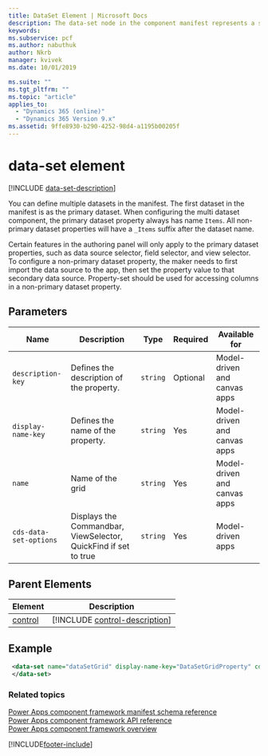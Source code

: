 ```yaml
---
title: DataSet Element | Microsoft Docs
description: The data-set node in the component manifest represents a specific, configurable representation of a set of table records.
keywords:
ms.subservice: pcf
ms.author: nabuthuk
author: Nkrb
manager: kvivek
ms.date: 10/01/2019

ms.suite: ""
ms.tgt_pltfrm: ""
ms.topic: "article"
applies_to: 
  - "Dynamics 365 (online)"
  - "Dynamics 365 Version 9.x"
ms.assetid: 9ffe8930-b290-4252-98d4-a1195b00205f
---
```


# data-set element

[!INCLUDE [data-set-description](includes/data-set-description.md)]

You can define multiple datasets in the manifest. The first dataset in the manifest is as the primary dataset. When configuring the multi dataset component, the primary dataset property always has name `Items`. All non-primary dataset properties will have a `_Items` suffix after the dataset name. 

Certain features in the authoring panel will only apply to the primary dataset properties, such as data source selector, field selector, and view selector. To configure a non-primary dataset property, the maker needs to first import the data source to the app, then set the property value to that secondary data source. Property-set should be used for accessing columns in a non-primary dataset property. 

## Parameters

|Name|Description|Type|Required|Available for|
|--|--|--|--|-------|
|`description-key`|Defines the description of the property.|`string`|Optional|Model-driven and canvas apps|
|`display-name-key`|Defines the name of the property.|`string`|Yes|Model-driven and canvas apps|
|`name`|Name of the grid|`string`|Yes|Model-driven and canvas apps|
|`cds-data-set-options`|Displays the Commandbar, ViewSelector, QuickFind if set to true |`string`|Yes|Model-driven apps|

## Parent Elements

|Element|Description|
|--|--|
|[control](control.md)|[!INCLUDE [control-description](includes/control-description.md)]|


## Example

```xml
 <data-set name="dataSetGrid" display-name-key="DataSetGridProperty" cds-data-set-options="displayCommandBar:true;displayViewSelector:true;displayQuickFind:true">
 </data-set>
```

### Related topics

[Power Apps component framework manifest schema reference](index.md)<br/>
[Power Apps component framework API reference](../reference/index.md)<br/>
[Power Apps component framework overview](../overview.md)


[!INCLUDE[footer-include](../../../includes/footer-banner.md)]